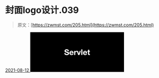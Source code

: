 <!--yml
category: 未分类
date: 0001-01-01 00:00:00
--->

# 封面logo设计.039

> 原文：[https://zwmst.com/205.html](https://zwmst.com/205.html)

   [ <time datetime="2021-08-12T09:33:04+08:00"> 2021-08-12 </time> ](https://zwmst.com/%e5%b0%81%e9%9d%a2logo%e8%ae%be%e8%ae%a1-039-2)  [![](img/4aefe206c30b022da468bc1d2f0836e9.png)](https://zwmst.com/wp-content/uploads/2021/08/1628731984-838d50b09d11a17.jpeg)